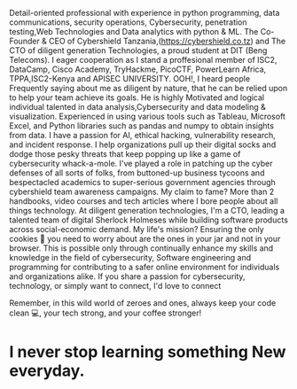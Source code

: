 Detail-oriented professional with experience in python programming, data communications, security operations, Cybersecurity, penetration testing,Web Technologies and Data analytics with python & ML. The Co-Founder & CEO of Cybershield Tanzania,(https://cybershield.co.tz) and  The CTO of diligent generation Technologies, a proud student at DIT (Beng Telecoms).
I eager cooperation as I stand a proffesional member of ISC2, DataCamp, Cisco Academy, TryHackme, PicoCTF, PowerLearn Africa, TPPA,ISC2-Kenya and APISEC UNIVERSITY. OOH!, I heard people Frequently saying about me as diligent by nature, that he can be relied upon to help your team achieve its goals. He is highly Motivated and logical individual talented in data analysis,Cybersecurity and  data modeling & visualization. Experienced in using various tools such as Tableau, Microsoft Excel, and Python libraries such as pandas and numpy to obtain insights from data.
I have a passion for AI, ethical hacking, vulnerability research, and incident response. I help organizations pull up their digital socks and dodge those pesky threats that keep popping up like a game of cybersecurity whack-a-mole. I've played a role in patching up the cyber defenses of all sorts of folks, from buttoned-up business tycoons and bespectacled academics to super-serious government agencies through cybershield team awareness campaigns.
My claim to fame? More than 2 handbooks, video courses and tech articles where I bore people about all things technology. At diligent generation technologies, I'm a CTO, leading a talented team of digital Sherlock Holmeses while building software products across social-economic demand.
My life's mission? Ensuring the only cookies 🍪 you need to worry about are the ones in your jar and not in your browser. This is possible only through continually enhance my skills and knowledge in the field of cybersecurity, Software engineering and programming for contributing to a safer online environment for individuals and organizations alike. If you share a passion for cybersecurity, technology, or simply want to connect, I'd love to connect

Remember, in this wild world of zeroes and ones, always keep your code clean 💻, your tech strong, and your coffee stronger!




  # I never stop learning something New everyday.
